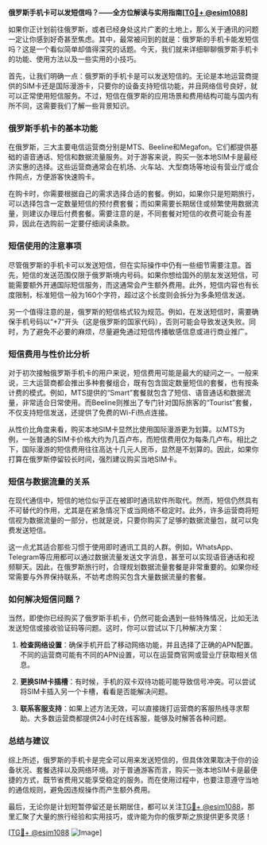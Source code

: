 **俄罗斯手机卡可以发短信吗？——全方位解读与实用指南[[TG💪+ @esim1088](https://t.me/s/esim1088)]**

如果你正计划前往俄罗斯，或者已经身处这片广袤的土地上，那么关于通讯的问题一定让你感到好奇甚至焦虑。其中，最常被问到的就是：俄罗斯的手机卡能发短信吗？这是一个看似简单却值得深究的话题。今天，我们就来详细聊聊俄罗斯手机卡的功能、使用方法以及一些实用的小技巧。

首先，让我们明确一点：俄罗斯的手机卡是可以发送短信的。无论是本地运营商提供的SIM卡还是国际漫游卡，只要你的设备支持短信功能，并且网络信号良好，就可以正常使用短信服务。不过，短信在俄罗斯的应用场景和费用结构可能与国内有所不同，这需要我们了解一些背景知识。

### **俄罗斯手机卡的基本功能**

在俄罗斯，三大主要电信运营商分别是MTS、Beeline和Megafon。它们都提供基础的语音通话、短信和数据流量服务。对于游客来说，购买一张本地SIM卡是最经济实惠的选择。这些运营商通常会在机场、火车站、大型商场等地设有营业厅或合作网点，方便游客快速购卡。

在购卡时，你需要根据自己的需求选择合适的套餐。例如，如果你只是短期旅行，可以选择包含一定数量短信的预付费套餐；而如果需要长期居住或频繁使用数据流量，则建议办理后付费套餐。需要注意的是，不同套餐对短信的收费可能会有差异，因此在选购前一定要仔细阅读条款。

### **短信使用的注意事项**

尽管俄罗斯的手机卡可以发送短信，但在实际操作中仍有一些细节需要注意。首先，短信的发送范围仅限于俄罗斯境内号码。如果你想给国外的朋友发送短信，可能需要额外开通国际短信服务，而这通常会产生额外费用。此外，短信内容也有长度限制，标准短信一般为160个字符，超过这个长度则会拆分为多条短信发送。

另一个值得注意的是，俄罗斯的短信格式较为规范。例如，在发送短信时，需要确保手机号码以“+7”开头（这是俄罗斯的国家代码），否则可能会导致发送失败。同时，为了避免不必要的麻烦，尽量避免通过短信传播敏感信息或进行商业推广。

### **短信费用与性价比分析**

对于初次接触俄罗斯手机卡的用户来说，短信费用可能是最大的疑问之一。一般来说，三大运营商都会推出多种套餐组合，既有包含固定数量短信的套餐，也有按条计费的模式。例如，MTS提供的“Smart”套餐就包含了短信、语音通话和数据流量，非常适合日常使用。而Beeline则推出了专门针对国际旅客的“Tourist”套餐，不仅支持短信发送，还提供了免费的Wi-Fi热点连接。

从性价比角度来看，购买本地SIM卡显然比使用国际漫游更为划算。以MTS为例，一张普通的SIM卡价格大约为几百卢布，而短信费用仅为每条几卢布。相比之下，国际漫游的短信费用往往高达十几元人民币，显然是不划算的。因此，如果你打算在俄罗斯停留较长时间，强烈建议购买当地SIM卡。

### **短信与数据流量的关系**

在现代通信中，短信的地位似乎正在被即时通讯软件所取代。然而，短信仍然具有不可替代的作用，尤其是在紧急情况下或当网络不稳定时。此外，许多运营商将短信视为数据流量的一部分，也就是说，只要你购买了足够的数据流量包，就可以免费发送短信。

这一点尤其适合那些习惯于使用即时通讯工具的人群。例如，WhatsApp、Telegram等应用都可以通过数据流量发送文字消息，甚至可以实现语音通话和视频聊天。因此，在俄罗斯旅行时，合理规划数据流量套餐是非常重要的。如果你经常需要与外界保持联系，不妨考虑购买包含大量数据流量的套餐。

### **如何解决短信问题？**

当然，即使你已经购买了俄罗斯手机卡，仍然可能会遇到一些特殊情况，比如无法发送短信或接收验证码等问题。这时，你可以尝试以下几种解决方案：

1. **检查网络设置**：确保手机开启了移动网络功能，并且选择了正确的APN配置。不同的运营商可能有不同的APN设置，可以在运营商官网或营业厅获取相关信息。
   
2. **更换SIM卡插槽**：有时候，手机的双卡双待功能可能导致信号冲突。可以尝试将SIM卡插入另一个卡槽，看看是否能解决问题。

3. **联系客服支持**：如果上述方法无效，可以直接拨打运营商的客服热线寻求帮助。大多数运营商都提供24小时在线客服，能够及时解答各种问题。

### **总结与建议**

综上所述，俄罗斯的手机卡是完全可以用来发送短信的，但具体效果取决于你的设备状况、套餐选择以及网络环境。对于普通游客而言，购买一张本地SIM卡是最便捷的方式，既节省费用又能享受稳定的服务。而在使用过程中，也要注意遵守当地的通信规则，避免因违规操作而产生额外费用。

最后，无论你是计划短暂停留还是长期居住，都可以关注[TG💪+ @esim1088](https://t.me/s/esim1088)，那里汇聚了大量的旅行经验和实用技巧，或许能为你的俄罗斯之旅提供更多灵感！

[[TG💪+ @esim1088](https://t.me/s/esim1088) ![Image](https://i.postimg.cc/4NQfJmqS/Snipaste-2025-05-13-00-14-12.png)]